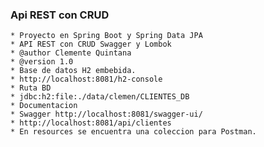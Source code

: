 ### Api REST con CRUD

    * Proyecto en Spring Boot y Spring Data JPA
    * API REST con CRUD Swagger y Lombok
    * @author Clemente Quintana
    * @version 1.0
    * Base de datos H2 embebida.
    * http://localhost:8081/h2-console
    * Ruta BD
    * jdbc:h2:file:./data/clemen/CLIENTES_DB
    * Documentacion
    * Swagger http://localhost:8081/swagger-ui/
    * http://localhost:8081/api/clientes
    * En resources se encuentra una coleccion para Postman.


    
  